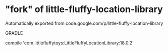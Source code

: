# "fork" of little-fluffy-location-library
Automatically exported from code.google.com/p/little-fluffy-location-library

GRADLE

compile 'com.littlefluffytoys:LittleFluffyLocationLibrary:18.0.2'

